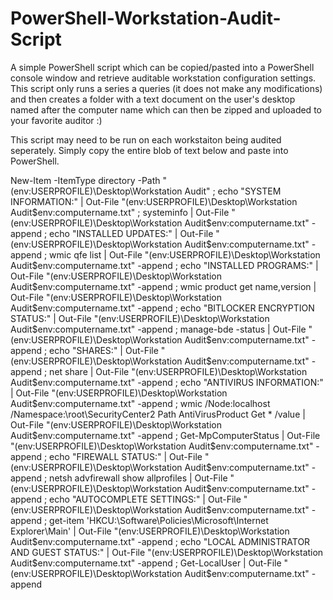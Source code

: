 # PowerShell-Workstation-Audit-Script

A simple PowerShell script which can be copied/pasted into a PowerShell console window and retrieve auditable workstation configuration settings. This script only runs a series a queries (it does not make any modifications) and then creates a folder with a text document on the user's desktop named after the computer name which can then be zipped and uploaded to your favorite auditor :)

This script may need to be run on each workstaiton being audited seperately. Simply copy the entire blob of text below and paste into PowerShell.

New-Item -ItemType directory -Path "$($env:USERPROFILE)\Desktop\Workstation Audit" ; echo "SYSTEM INFORMATION:" | Out-File "$($env:USERPROFILE)\Desktop\Workstation Audit\$env:computername.txt" ; systeminfo | Out-File "$($env:USERPROFILE)\Desktop\Workstation Audit\$env:computername.txt" -append ; echo "INSTALLED UPDATES:" | Out-File "$($env:USERPROFILE)\Desktop\Workstation Audit\$env:computername.txt" -append ; wmic qfe list | Out-File "$($env:USERPROFILE)\Desktop\Workstation Audit\$env:computername.txt" -append ; echo "INSTALLED PROGRAMS:" | Out-File "$($env:USERPROFILE)\Desktop\Workstation Audit\$env:computername.txt" -append ; wmic product get name,version | Out-File "$($env:USERPROFILE)\Desktop\Workstation Audit\$env:computername.txt" -append ; echo "BITLOCKER ENCRYPTION STATUS:" | Out-File "$($env:USERPROFILE)\Desktop\Workstation Audit\$env:computername.txt" -append ; manage-bde -status | Out-File "$($env:USERPROFILE)\Desktop\Workstation Audit\$env:computername.txt" -append ; echo "SHARES:" | Out-File "$($env:USERPROFILE)\Desktop\Workstation Audit\$env:computername.txt" -append ; net share | Out-File "$($env:USERPROFILE)\Desktop\Workstation Audit\$env:computername.txt" -append ; echo "ANTIVIRUS INFORMATION:" | Out-File "$($env:USERPROFILE)\Desktop\Workstation Audit\$env:computername.txt" -append ; wmic /Node:localhost /Namespace:\\root\SecurityCenter2 Path AntiVirusProduct Get * /value | Out-File "$($env:USERPROFILE)\Desktop\Workstation Audit\$env:computername.txt" -append ; Get-MpComputerStatus | Out-File "$($env:USERPROFILE)\Desktop\Workstation Audit\$env:computername.txt" -append ; echo "FIREWALL STATUS:" | Out-File "$($env:USERPROFILE)\Desktop\Workstation Audit\$env:computername.txt" -append ; netsh advfirewall show allprofiles | Out-File "$($env:USERPROFILE)\Desktop\Workstation Audit\$env:computername.txt" -append ; echo "AUTOCOMPLETE SETTINGS:" | Out-File "$($env:USERPROFILE)\Desktop\Workstation Audit\$env:computername.txt" -append ; get-item 'HKCU:\Software\Policies\Microsoft\Internet Explorer\Main' | Out-File "$($env:USERPROFILE)\Desktop\Workstation Audit\$env:computername.txt" -append ; echo "LOCAL ADMINISTRATOR AND GUEST STATUS:" | Out-File "$($env:USERPROFILE)\Desktop\Workstation Audit\$env:computername.txt" -append ; Get-LocalUser | Out-File "$($env:USERPROFILE)\Desktop\Workstation Audit\$env:computername.txt" -append
